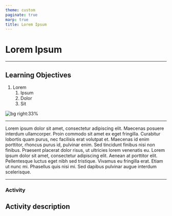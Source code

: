 ```yaml
---
theme: custom
paginate: true
marp: true
title: Lorem Ipsum
---
```

<!-- _paginate: skip -->
# Lorem Ipsum

---
<!-- _class: learning-objectives -->
## Learning Objectives
1. Lorem
    1. Ipsum
    1. Dolor
    1. Sit

![bg right:33%](https://wallpapercave.com/wp/wp2754931.jpg)

---
Lorem ipsum dolor sit amet, consectetur adipiscing elit. Maecenas posuere interdum ullamcorper. Proin commodo sit amet ex eget fringilla. Curabitur lobortis quam purus, nec facilisis erat volutpat et. Maecenas id enim porttitor, rhoncus purus id, pulvinar enim. Sed tincidunt finibus nisi non finibus. Praesent placerat dolor risus, ut ultricies lorem venenatis eu. Lorem ipsum dolor sit amet, consectetur adipiscing elit. Aenean at porttitor elit. Pellentesque luctus eget nibh sed tristique. Vivamus eu fringilla erat. Etiam ut nunc mi. Phasellus quis nisi mi. Sed dapibus pulvinar augue interdum scelerisque.

---

### Activity

## Activity description